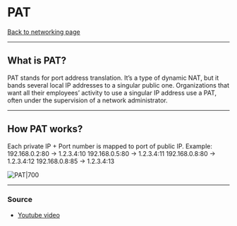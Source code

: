 # PAT
[Back to networking page](../index.md)
- --
## What is PAT?
PAT stands for port address translation. It’s a type of dynamic NAT, but it bands several local IP addresses to a singular public one. Organizations that want all their employees’ activity to use a singular IP address use a PAT, often under the supervision of a network administrator.
- --
## How PAT works?
Each private IP + Port number  is mapped to port of public IP.
Example:
192.168.0.2:80 -> 1.2.3.4:10
192.168.0.5:80 -> 1.2.3.4:11
192.168.0.8:80 -> 1.2.3.4:12
192.168.0.8:85 -> 1.2.3.4:13

![PAT|700](https://qph.fs.quoracdn.net/main-qimg-61f8d3d6d39bcce4f1398a319aa2775a)
- --
### Source
- [Youtube video](https://youtu.be/awFk_CN9SNs)